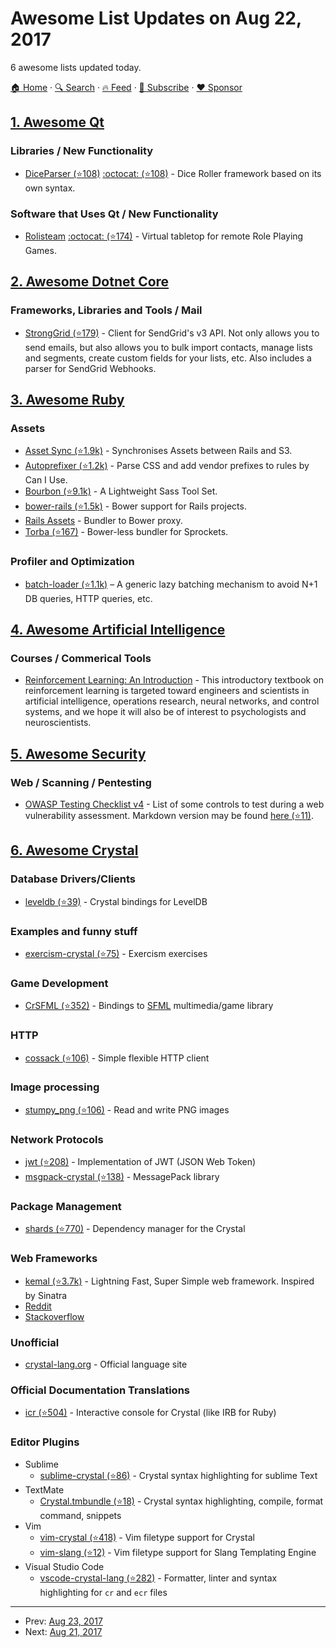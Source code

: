 # Awesome List Updates on Aug 22, 2017

6 awesome lists updated today.

[🏠 Home](/README.md) · [🔍 Search](https://www.trackawesomelist.com/search/) · [🔥 Feed](https://www.trackawesomelist.com/rss.xml) · [📮 Subscribe](https://trackawesomelist.us17.list-manage.com/subscribe?u=d2f0117aa829c83a63ec63c2f&id=36a103854c) · [❤️  Sponsor](https://github.com/sponsors/theowenyoung)



## [1. Awesome Qt](/content/JesseTG/awesome-qt/README.md)

### Libraries / New Functionality

*   [DiceParser (⭐108)](https://github.com/Rolisteam/DiceParser) [:octocat: (⭐108)](https://github.com/Rolisteam/DiceParser) - Dice Roller framework based on its own syntax.

### Software that Uses Qt / New Functionality

*   [Rolisteam](http://www.rolisteam.org) [:octocat: (⭐174)](https://github.com/Rolisteam/rolisteam) - Virtual tabletop for remote Role Playing Games.

## [2. Awesome Dotnet Core](/content/thangchung/awesome-dotnet-core/README.md)

### Frameworks, Libraries and Tools / Mail

*   [StrongGrid (⭐179)](https://github.com/Jericho/StrongGrid) - Client for SendGrid's v3 API. Not only allows you to send emails, but also allows you to bulk import contacts, manage lists and segments, create custom fields for your lists, etc. Also includes a parser for SendGrid Webhooks.

## [3. Awesome Ruby](/content/markets/awesome-ruby/README.md)

### Assets

*   [Asset Sync (⭐1.9k)](https://github.com/AssetSync/asset_sync) - Synchronises Assets between Rails and S3.
*   [Autoprefixer (⭐1.2k)](https://github.com/ai/autoprefixer-rails) - Parse CSS and add vendor prefixes to rules by Can I Use.
*   [Bourbon (⭐9.1k)](https://github.com/thoughtbot/bourbon) - A Lightweight Sass Tool Set.
*   [bower-rails (⭐1.5k)](https://github.com/rharriso/bower-rails) - Bower support for Rails projects.
*   [Rails Assets](https://rails-assets.org) - Bundler to Bower proxy.
*   [Torba (⭐167)](https://github.com/torba-rb/torba) - Bower-less bundler for Sprockets.

### Profiler and Optimization

*   [batch-loader (⭐1.1k)](https://github.com/exaspark/batch-loader) – A generic lazy batching mechanism to avoid N+1 DB queries, HTTP queries, etc.

## [4. Awesome Artificial Intelligence](/content/owainlewis/awesome-artificial-intelligence/README.md)

### Courses / Commerical Tools

*   [Reinforcement Learning: An Introduction](http://www.freetechbooks.com/reinforcement-learning-an-introduction-second-edition-draft-t1282.html) - This introductory textbook on reinforcement learning is targeted toward engineers and scientists in artificial intelligence, operations research, neural networks, and control systems, and we hope it will also be of interest to psychologists and neuroscientists.

## [5. Awesome Security](/content/sbilly/awesome-security/README.md)

### Web / Scanning / Pentesting

*   [OWASP Testing Checklist v4](https://www.owasp.org/index.php/Testing_Checklist) -  List of some controls to test during a web vulnerability assessment. Markdown version may be found [here (⭐11)](https://github.com/amocrenco/owasp-testing-checklist-v4-markdown/blob/master/README.md).

## [6. Awesome Crystal](/content/veelenga/awesome-crystal/README.md)

### Database Drivers/Clients

*   [leveldb (⭐39)](https://github.com/crystal-community/leveldb) - Crystal bindings for LevelDB

### Examples and funny stuff

*   [exercism-crystal (⭐75)](https://github.com/exercism/crystal) - Exercism exercises

### Game Development

*   [CrSFML (⭐352)](https://github.com/oprypin/crsfml) - Bindings to [SFML](https://www.sfml-dev.org/) multimedia/game library

### HTTP

*   [cossack (⭐106)](https://github.com/crystal-community/cossack) - Simple flexible HTTP client

### Image processing

*   [stumpy\_png (⭐106)](https://github.com/stumpycr/stumpy_png) - Read and write PNG images

### Network Protocols

*   [jwt (⭐208)](https://github.com/crystal-community/jwt) - Implementation of JWT (JSON Web Token)
*   [msgpack-crystal (⭐138)](https://github.com/crystal-community/msgpack-crystal) - MessagePack library

### Package Management

*   [shards (⭐770)](https://github.com/crystal-lang/shards) - Dependency manager for the Crystal

### Web Frameworks

*   [kemal (⭐3.7k)](https://github.com/kemalcr/kemal) - Lightning Fast, Super Simple web framework. Inspired by Sinatra
*   [Reddit](https://www.reddit.com/r/crystal_programming/)
*   [Stackoverflow](https://stackoverflow.com/tags/crystal-lang/info)

### Unofficial

*   [crystal-lang.org](https://crystal-lang.org) - Official language site

### Official Documentation Translations

*   [icr (⭐504)](https://github.com/crystal-community/icr) - Interactive console for Crystal (like IRB for Ruby)

### Editor Plugins

*   Sublime
    *   [sublime-crystal (⭐86)](https://github.com/crystal-lang-tools/sublime-crystal) - Crystal syntax highlighting for sublime Text
*   TextMate
    *   [Crystal.tmbundle (⭐18)](https://github.com/crystal-lang-tools/Crystal.tmbundle) - Crystal syntax highlighting, compile, format command, snippets
*   Vim
    *   [vim-crystal (⭐418)](https://github.com/vim-crystal/vim-crystal) - Vim filetype support for Crystal
    *   [vim-slang (⭐12)](https://github.com/elorest/vim-slang) - Vim filetype support for Slang Templating Engine
*   Visual Studio Code
    *   [vscode-crystal-lang (⭐282)](https://github.com/crystal-lang-tools/vscode-crystal-lang) - Formatter, linter and syntax highlighting for `cr` and `ecr` files

---

- Prev: [Aug 23, 2017](/content/2017/08/23/README.md)
- Next: [Aug 21, 2017](/content/2017/08/21/README.md)